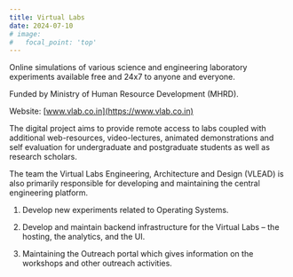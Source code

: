```yaml
---
title: Virtual Labs
date: 2024-07-10
# image:
#   focal_point: 'top'
---
```


Online simulations of various science and engineering laboratory experiments available free and 24x7 to anyone and everyone.

Funded by Ministry of Human Resource Development (MHRD).

Website: [www.vlab.co.in](https://www.vlab.co.in)

<!--more-->

The digital project aims to provide remote access to labs coupled with additional web-resources, video-lectures, animated demonstrations and self evaluation for undergraduate and postgraduate students as well as research scholars.

The team the Virtual Labs Engineering, Architecture and Design (VLEAD) is also primarily responsible for developing and maintaining the central engineering platform.

1. Develop new experiments related to Operating Systems.

2. Develop and maintain backend infrastructure for the Virtual Labs – the hosting, the analytics, and the UI.

3. Maintaining the Outreach portal which gives information on the workshops and other outreach activities.
